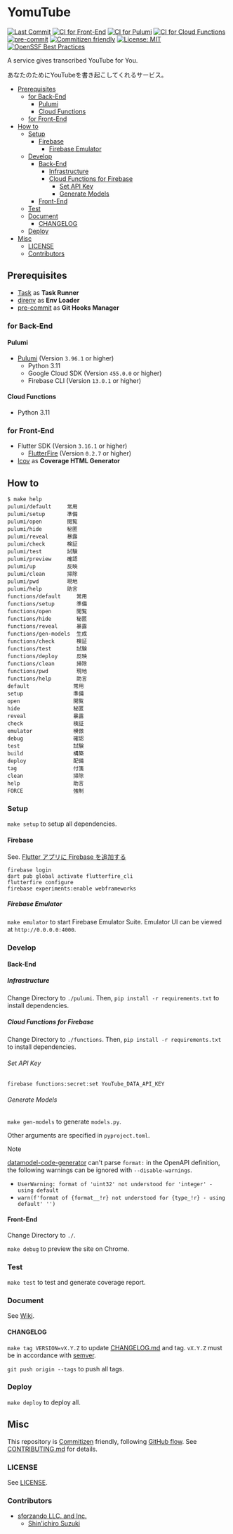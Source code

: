 # YomuTube

[![Last Commit](https://img.shields.io/github/last-commit/shin-sforzando/yomutube)](https://github.com/shin-sforzando/yomutube/graphs/commit-activity)
[![CI for Front-End](https://github.com/shin-sforzando/yomutube/actions/workflows/ci-front.yml/badge.svg)](https://github.com/shin-sforzando/yomutube/actions/workflows/ci-front.yml)
[![CI for Pulumi](https://github.com/shin-sforzando/yomutube/actions/workflows/ci-pulumi.yml/badge.svg)](https://github.com/shin-sforzando/yomutube/actions/workflows/ci-pulumi.yml)
[![CI for Cloud Functions](https://github.com/shin-sforzando/yomutube/actions/workflows/ci-functions.yml/badge.svg)](https://github.com/shin-sforzando/yomutube/actions/workflows/ci-functions.yml)
[![pre-commit](https://img.shields.io/badge/pre--commit-enabled-brightgreen?logo=pre-commit)](https://github.com/pre-commit/pre-commit)
[![Commitizen friendly](https://img.shields.io/badge/commitizen-friendly-brightgreen.svg)](http://commitizen.github.io/cz-cli/)
[![License: MIT](https://img.shields.io/badge/License-MIT-blue.svg)](https://opensource.org/licenses/MIT)
[![OpenSSF Best Practices](https://www.bestpractices.dev/projects/7773/badge)](https://www.bestpractices.dev/projects/7773)

A service gives transcribed YouTube for You.

あなたのためにYouTubeを書き起こしてくれるサービス。

- [Prerequisites](#prerequisites)
  - [for Back-End](#for-back-end)
    - [Pulumi](#pulumi)
    - [Cloud Functions](#cloud-functions)
  - [for Front-End](#for-front-end)
- [How to](#how-to)
  - [Setup](#setup)
    - [Firebase](#firebase)
      - [Firebase Emulator](#firebase-emulator)
  - [Develop](#develop)
    - [Back-End](#back-end)
      - [Infrastructure](#infrastructure)
      - [Cloud Functions for Firebase](#cloud-functions-for-firebase)
        - [Set API Key](#set-api-key)
        - [Generate Models](#generate-models)
    - [Front-End](#front-end)
  - [Test](#test)
  - [Document](#document)
    - [CHANGELOG](#changelog)
  - [Deploy](#deploy)
- [Misc](#misc)
  - [LICENSE](#license)
  - [Contributors](#contributors)

## Prerequisites

- [Task](https://taskfile.dev) as **Task Runner**
- [direnv](https://direnv.net) as **Env Loader**
- [pre-commit](https://pre-commit.com) as **Git Hooks Manager**

### for Back-End

#### Pulumi

- [Pulumi](https://www.pulumi.com) (Version `3.96.1` or higher)
  - Python 3.11
  - Google Cloud SDK (Version `455.0.0` or higher)
  - Firebase CLI (Version `13.0.1` or higher)

#### Cloud Functions

- Python 3.11

### for Front-End

- Flutter SDK (Version `3.16.1` or higher)
  - [FlutterFire](https://firebase.flutter.dev) (Version `0.2.7` or higher)
- [lcov](https://github.com/linux-test-project/lcov) as **Coverage HTML Generator**

## How to

```shell
$ make help
pulumi/default     常用
pulumi/setup       準備
pulumi/open        閲覧
pulumi/hide        秘匿
pulumi/reveal      暴露
pulumi/check       検証
pulumi/test        試験
pulumi/preview     確認
pulumi/up          反映
pulumi/clean       掃除
pulumi/pwd         現地
pulumi/help        助言
functions/default     常用
functions/setup       準備
functions/open        閲覧
functions/hide        秘匿
functions/reveal      暴露
functions/gen-models  生成
functions/check       検証
functions/test        試験
functions/deploy      反映
functions/clean       掃除
functions/pwd         現地
functions/help        助言
default              常用
setup                準備
open                 閲覧
hide                 秘匿
reveal               暴露
check                検証
emulator             模倣
debug                確認
test                 試験
build                構築
deploy               配備
tag                  付箋
clean                掃除
help                 助言
FORCE                強制
```

### Setup

`make setup` to setup all dependencies.

#### Firebase

See. [Flutter アプリに Firebase を追加する](https://firebase.google.com/docs/flutter/setup?hl=ja&platform=web#prerequisites)

```shell
firebase login
dart pub global activate flutterfire_cli
flutterfire configure
firebase experiments:enable webframeworks
```

##### Firebase Emulator

`make emulator` to start Firebase Emulator Suite.
Emulator UI can be viewed at `http://0.0.0.0:4000`.

### Develop

#### Back-End

##### Infrastructure

Change Directory to `./pulumi`.
Then, `pip install -r requirements.txt` to install dependencies.

##### Cloud Functions for Firebase

Change Directory to `./functions`.
Then, `pip install -r requirements.txt` to install dependencies.

###### Set API Key

```shell
firebase functions:secret:set YouTube_DATA_API_KEY
```

###### Generate Models

`make gen-models` to generate `models.py`.

Other arguments are specified in `pyproject.toml`.

> [!NOTE]
> [datamodel-code-generator](https://docs.pydantic.dev/latest/integrations/datamodel_code_generator/) can't parse `format:` in the OpenAPI definition, the following warnings can be ignored with `--disable-warnings`.
>
> - `UserWarning: format of 'uint32' not understood for 'integer' - using default`
> - `warn(f'format of {format__!r} not understood for {type_!r} - using default' '')`

#### Front-End

Change Directory to `./`.

`make debug` to preview the site on Chrome.

### Test

`make test` to test and generate coverage report.

### Document

See [Wiki](https://github.com/shin-sforzando/yomutube/wiki).

#### CHANGELOG

`make tag VERSION=vX.Y.Z` to update [CHANGELOG.md](./CHANGELOG.md) and tag.
`vX.Y.Z` must be in accordance with [semver](https://semver.org).

`git push origin --tags` to push all tags.

### Deploy

`make deploy` to deploy all.

## Misc

This repository is [Commitizen](https://commitizen.github.io/cz-cli/) friendly, following [GitHub flow](https://docs.github.com/en/get-started/quickstart/github-flow).
See [CONTRIBUTING.md](./CONTRIBUTING.md) for details.

### LICENSE

See [LICENSE](./LICENSE).

### Contributors

- [sforzando LLC. and Inc.](https://sforzando.co.jp/)
  - [Shin'ichiro Suzuki](https://github.com/shin-sforzando)
